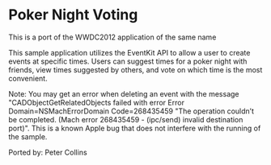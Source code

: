 Poker Night Voting
==================

This is a port of the WWDC2012 application of the same name

This sample application utilizes the EventKit API to allow a user to
create events at specific times.  Users can suggest times for a poker
night with friends, view times suggested by others, and vote on which
time is the most convenient.

Note: You may get an error when deleting an event with the message "CADObjectGetRelatedObjects failed with error Error Domain=NSMachErrorDomain Code=268435459 "The operation couldn’t be completed. (Mach error 268435459 - (ipc/send) invalid destination port)". This is a known Apple bug that does not interfere with the running of the sample.

Ported by: Peter Collins
